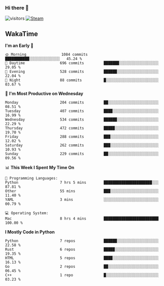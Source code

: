 ### Hi there 👋

![visitors](https://visitor-badge.glitch.me/badge?page_id=zhourunlai)
[![Steam](https://img.shields.io/badge/dynamic/json?url=https%3A%2F%2Fapi.swo.moe%2Fstats%2Fsteamgames%2F76561198285156854&query=count&color=0b1a37&label=Steam&labelColor=134375&logo=steam&suffix=+games&cacheSeconds=3600)](http://steamcommunity.com/profiles/76561198285156854)

## WakaTime
<!--START_SECTION:waka-->
**I'm an Early 🐤** 

```text
🌞 Morning                1084 commits        ███████████░░░░░░░░░░░░░░   45.24 % 
🌆 Daytime                696 commits         ███████░░░░░░░░░░░░░░░░░░   29.05 % 
🌃 Evening                528 commits         ██████░░░░░░░░░░░░░░░░░░░   22.04 % 
🌙 Night                  88 commits          █░░░░░░░░░░░░░░░░░░░░░░░░   03.67 % 
```
📅 **I'm Most Productive on Wednesday** 

```text
Monday                   204 commits         ██░░░░░░░░░░░░░░░░░░░░░░░   08.51 % 
Tuesday                  407 commits         ████░░░░░░░░░░░░░░░░░░░░░   16.99 % 
Wednesday                534 commits         ██████░░░░░░░░░░░░░░░░░░░   22.29 % 
Thursday                 472 commits         █████░░░░░░░░░░░░░░░░░░░░   19.70 % 
Friday                   288 commits         ███░░░░░░░░░░░░░░░░░░░░░░   12.02 % 
Saturday                 262 commits         ███░░░░░░░░░░░░░░░░░░░░░░   10.93 % 
Sunday                   229 commits         ██░░░░░░░░░░░░░░░░░░░░░░░   09.56 % 
```


📊 **This Week I Spent My Time On** 

```text
💬 Programming Languages: 
Python                   7 hrs 5 mins        ██████████████████████░░░   87.81 % 
Other                    55 mins             ███░░░░░░░░░░░░░░░░░░░░░░   11.40 % 
YAML                     3 mins              ░░░░░░░░░░░░░░░░░░░░░░░░░   00.79 % 

💻 Operating System: 
Mac                      8 hrs 4 mins        █████████████████████████   100.00 % 
```

**I Mostly Code in Python** 

```text
Python                   7 repos             ██████░░░░░░░░░░░░░░░░░░░   22.58 % 
Rust                     6 repos             █████░░░░░░░░░░░░░░░░░░░░   19.35 % 
HTML                     5 repos             ████░░░░░░░░░░░░░░░░░░░░░   16.13 % 
Go                       2 repos             ██░░░░░░░░░░░░░░░░░░░░░░░   06.45 % 
C++                      1 repo              █░░░░░░░░░░░░░░░░░░░░░░░░   03.23 % 
```




<!--END_SECTION:waka-->
